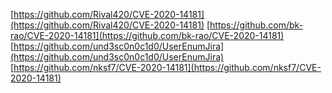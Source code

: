 [https://github.com/Rival420/CVE-2020-14181](https://github.com/Rival420/CVE-2020-14181)
[https://github.com/bk-rao/CVE-2020-14181](https://github.com/bk-rao/CVE-2020-14181)
[https://github.com/und3sc0n0c1d0/UserEnumJira](https://github.com/und3sc0n0c1d0/UserEnumJira)
[https://github.com/nksf7/CVE-2020-14181](https://github.com/nksf7/CVE-2020-14181)
